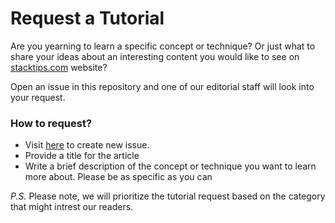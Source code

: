 # Request a Tutorial

Are you yearning to learn a specific concept or technique? Or just what to share your ideas about an interesting content you would like to see on [stacktips.com](https://stacktips.com) website? 

Open an issue in this repository and one of our editorial staff will look into your request. 

### How to request?
* Visit [here](https://github.com/stacktipslab/request-a-tutorial/issues/new) to create new issue.
* Provide a title for the article
* Write a brief description of the concept or technique you want to learn more about. Please be as specific as you can

*P.S.* Please note, we will prioritize the tutorial request based on the category that might intrest our readers.
